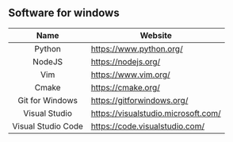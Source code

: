 ## Software for windows

Name | Website
:---:|---
Python | https://www.python.org/
NodeJS | https://nodejs.org/
Vim | https://www.vim.org/
Cmake | https://cmake.org/
Git for Windows | https://gitforwindows.org/
Visual Studio | https://visualstudio.microsoft.com/
Visual Studio Code | https://code.visualstudio.com/

